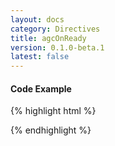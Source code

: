 ```yaml
---
layout: docs
category: Directives
title: agcOnReady
version: 0.1.0-beta.1
latest: false
---
```


#### Code Example
{% highlight html %}
<div google-chart chart="chartObject" agc-on-ready="readyHandler(chartWrapper)"></div>
{% endhighlight %}